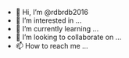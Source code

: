 - 👋 Hi, I’m @rdbrdb2016
- 👀 I’m interested in ...
- 🌱 I’m currently learning ...
- 💞️ I’m looking to collaborate on ...
- 📫 How to reach me ...

<!---
rdbrdb2016/rdbrdb2016 is a ✨ special ✨ repository because its `README.md` (this file) appears on your GitHub profile.
You can click the Preview link to take a look at your changes.
<html>
<head>
<title>php test</title>
</head>
<body>
<?php echo '<p>hello world</p>'; ?
</body>
</html> Bypass-https-denial-403
 Helps bypassing Netgear and 
unauth.cgi
passwordrecovered.cgi

Bypass https 401 & 403
